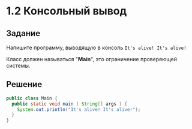 # 1.2 Консольный вывод

## Задание
Напишите программу, выводящую в консоль `It's alive! It's alive!`

Класс должен называться "**Main**", это ограничение проверяющей системы.

## Решение

```java
public class Main {
  public static void main ( String[] args ) {
    System.out.println("It's alive! It's alive!");
  }
}
```
